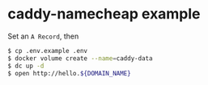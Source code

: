 # caddy-namecheap example

Set an `A Record`, then

```bash
$ cp .env.example .env
$ docker volume create --name=caddy-data
$ dc up -d
$ open http://hello.${DOMAIN_NAME}
```
